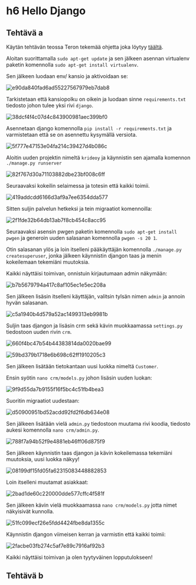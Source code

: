 # h6 Hello Django

## Tehtävä a

Käytän tehtävän teossa Teron tekemää ohjetta joka löytyy [täältä](https://terokarvinen.com/2022/django-instant-crm-tutorial/).

Aloitan suorittamalla `sudo apt-get update` ja sen jälkeen asennan virtualenv paketin komennolla `sudo apt-get install virtualenv`.

Sen jälkeen luodaan env/ kansio ja aktivoidaan se:

![e90da840fad6ad55227567979eb7dab8](https://github.com/user-attachments/assets/bcbf11f3-2933-490f-ae61-ec1d2c5410aa)

Tarkistetaan että kansiopolku on oikein ja luodaan sinne `requirements.txt` tiedosto johon tulee yksi rivi `django`.

![38dcf4f4c07d4c843900981aec399bf0](https://github.com/user-attachments/assets/3406115e-9c5e-4f18-88fc-f4df7a82f13d)

Asennetaan django komennolla `pip install -r requirements.txt` ja varmistetaan että se on asennettu kysymällä versiota.

![5f777e47153e04fa214c39427d4b086c](https://github.com/user-attachments/assets/a59ff073-4c8d-4d65-a645-f193bf760685)

Aloitin uuden projektin nimeltä `krideoy` ja käynnistin sen ajamalla komennon `./manage.py runserver`

![82f767d30a71103882dbe23bf008c6ff](https://github.com/user-attachments/assets/798e13da-faa4-4d83-b0f0-b8c8b6b00fd0)

Seuraavaksi kokeilin selaimessa ja totesin että kaikki toimii.

![419addcdd6166d3af9a7ee6354dda577](https://github.com/user-attachments/assets/4ece0c0a-7a2f-4721-a40f-4d86a4e56be5)

Sitten suljin palvelun hetkeksi ja tein migraatiot komennoilla:

![2f1fde32b64db13ab7f8cb454c8acc95](https://github.com/user-attachments/assets/3e043c31-b7d1-4c01-9163-f67d83003335)

Seuraavaksi asensin pwgen paketin komennolla `sudo apt-get install pwgen` ja generoin uuden salasanan komennolla `pwgen -s 20 1`.

Otin salasanan ylös ja loin itselleni pääkäyttäjän komennolla `./manage.py createsuperuser`, jonka jälkeen käynnistin djangon taas ja menin kokeilemaan tekemiäni muutoksia.

Kaikki näyttäisi toimivan, onnistuin kirjautumaan admin näkymään:

![b7b5679794a417c8af105ec1e5ec208a](https://github.com/user-attachments/assets/dc4fa8c6-a07c-49f0-a4d7-f56b4427d6aa)

Sen jälkeen lisäsin itselleni käyttäjän, valitsin tylsän nimen `admin` ja annoin hyvän salasanan.

![c5a1940b4d579a52ac1499313eb9981b](https://github.com/user-attachments/assets/8500993f-5309-4aa1-b929-961fa2ad1bef)

Suljin taas djangon ja lisäsin crm sekä kävin muokkaamassa `settings.py` tiedostoon uuden rivin `crm`.

![660f4bc47b54b44383814da0020bae99](https://github.com/user-attachments/assets/db53a828-bda9-4f19-a097-cf9a86862e54)

![59bd379b1718e6b698c62ff1910205c3](https://github.com/user-attachments/assets/e45c8aff-695a-4e55-a712-a1488cc2c81e)

Sen jälkeen lisätään tietokantaan uusi luokka nimeltä `Customer`.

Ensin syötin `nano crm/models.py` johon lisäsin uuden luokan:

![9f9d55da7b9155f16f5bc4c51fb4bea3](https://github.com/user-attachments/assets/9ca8df22-1398-45e3-a104-ad773ad292d1)

Suoritin migraatiot uudestaan:

![d50900951bd52acdd92fd2f6db634e08](https://github.com/user-attachments/assets/a7ca8b3b-34d8-422e-9f84-dffae2912427)

Sen jälkeen lisätään vielä `admin.py` tiedostoon muutama rivi koodia, tiedosto aukesi komennolla `nano crm/admin.py`.

![788f7a94b52f9e4881eb46ff06d875f9](https://github.com/user-attachments/assets/0da0d515-0efa-4249-b21b-989beb3663e1)

Sen jälkeen käynnistin taas djangon ja kävin kokeilemassa tekemiäni muutoksia, uusi luokka näkyy!

![08199df15fd05fa62315083448882853](https://github.com/user-attachments/assets/5073832f-5eee-4928-b1d1-83bf1909acee)

Loin itselleni muutamat asiakkaat:

![2bad1de60c220000dde577cffc4f581f](https://github.com/user-attachments/assets/94269613-b925-43f9-8bcf-27fa3553a982)

Sen jälkeen kävin vielä muokkaamassa `nano crm/models.py` jotta nimet näkyisivät kunnolla.

![51fc099ecf26e5fdd4424fbe8da1355c](https://github.com/user-attachments/assets/c413eaa0-6cfd-4236-bbaa-9ea5ea3f26c1)

Käynnistin djangon viimeisen kerran ja varmistin että kaikki toimii:

![2facbe03fb274c5af7e89c7916af92b3](https://github.com/user-attachments/assets/0f14120b-de18-488e-8e50-f06c5a960cba)

Kaikki näyttäisi toimivan ja olen tyytyväinen lopputulokseen!

## Tehtävä b











